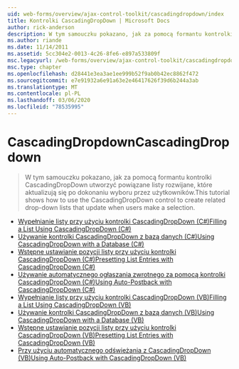 ```yaml
---
uid: web-forms/overview/ajax-control-toolkit/cascadingdropdown/index
title: Kontrolki CascadingDropDown | Microsoft Docs
author: rick-anderson
description: W tym samouczku pokazano, jak za pomocą formantu kontrolki CascadingDropDown utworzyć powiązane listy rozwijane, które aktualizują się po dokonaniu wyboru przez użytkowników.
ms.author: riande
ms.date: 11/14/2011
ms.assetid: 5cc304e2-0013-4c26-8fe6-e897a533809f
msc.legacyurl: /web-forms/overview/ajax-control-toolkit/cascadingdropdown
msc.type: chapter
ms.openlocfilehash: d28441e3ea3ae1ee999b52f9ab0b42ec8862f472
ms.sourcegitcommit: e7e91932a6e91a63e2e46417626f39d6b244a3ab
ms.translationtype: MT
ms.contentlocale: pl-PL
ms.lasthandoff: 03/06/2020
ms.locfileid: "78535995"
---
```

# <a name="cascadingdropdown"></a><span data-ttu-id="47387-103">CascadingDropdown</span><span class="sxs-lookup"><span data-stu-id="47387-103">CascadingDropdown</span></span>

> <span data-ttu-id="47387-104">W tym samouczku pokazano, jak za pomocą formantu kontrolki CascadingDropDown utworzyć powiązane listy rozwijane, które aktualizują się po dokonaniu wyboru przez użytkowników.</span><span class="sxs-lookup"><span data-stu-id="47387-104">This tutorial shows how to use the CascadingDropDown control to create related drop-down lists that update when users make a selection.</span></span>

- [<span data-ttu-id="47387-105">Wypełnianie listy przy użyciu kontrolki CascadingDropDown (C#)</span><span class="sxs-lookup"><span data-stu-id="47387-105">Filling a List Using CascadingDropDown (C#)</span></span>](filling-a-list-using-cascadingdropdown-cs.md)
- [<span data-ttu-id="47387-106">Używanie kontrolki CascadingDropDown z bazą danych (C#)</span><span class="sxs-lookup"><span data-stu-id="47387-106">Using CascadingDropDown with a Database (C#)</span></span>](using-cascadingdropdown-with-a-database-cs.md)
- [<span data-ttu-id="47387-107">Wstępne ustawianie pozycji listy przy użyciu kontrolki CascadingDropDown (C#)</span><span class="sxs-lookup"><span data-stu-id="47387-107">Presetting List Entries with CascadingDropDown (C#)</span></span>](presetting-list-entries-with-cascadingdropdown-cs.md)
- [<span data-ttu-id="47387-108">Używanie automatycznego ogłaszania zwrotnego za pomocą kontrolki CascadingDropDown (C#)</span><span class="sxs-lookup"><span data-stu-id="47387-108">Using Auto-Postback with CascadingDropDown (C#)</span></span>](using-auto-postback-with-cascadingdropdown-cs.md)
- [<span data-ttu-id="47387-109">Wypełnianie listy przy użyciu kontrolki CascadingDropDown (VB)</span><span class="sxs-lookup"><span data-stu-id="47387-109">Filling a List Using CascadingDropDown (VB)</span></span>](filling-a-list-using-cascadingdropdown-vb.md)
- [<span data-ttu-id="47387-110">Używanie kontrolki CascadingDropDown z bazą danych (VB)</span><span class="sxs-lookup"><span data-stu-id="47387-110">Using CascadingDropDown with a Database (VB)</span></span>](using-cascadingdropdown-with-a-database-vb.md)
- [<span data-ttu-id="47387-111">Wstępne ustawianie pozycji listy przy użyciu kontrolki CascadingDropDown (VB)</span><span class="sxs-lookup"><span data-stu-id="47387-111">Presetting List Entries with CascadingDropDown (VB)</span></span>](presetting-list-entries-with-cascadingdropdown-vb.md)
- [<span data-ttu-id="47387-112">Przy użyciu automatycznego odświeżania z CascadingDropDown (VB)</span><span class="sxs-lookup"><span data-stu-id="47387-112">Using Auto-Postback with CascadingDropDown (VB)</span></span>](using-auto-postback-with-cascadingdropdown-vb.md)
